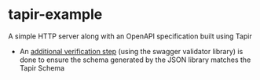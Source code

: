 # tapir-example

A simple HTTP server along with an OpenAPI specification built using Tapir
* An [additional verification step](https://github.com/calvinlfer/tapir-example/blob/master/src/main/scala/com/experiments/cal/OpenApiValidatorExample.scala) (using the swagger validator library) is done to ensure the schema generated by the JSON library matches the Tapir Schema
